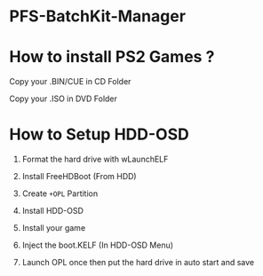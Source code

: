 # PFS-BatchKit-Manager



# How to install PS2 Games ?
Copy your .BIN/CUE in CD Folder

Copy your .ISO in DVD Folder


# How to Setup HDD-OSD
1) Format the hard drive with wLaunchELF

2) Install FreeHDBoot (From HDD)

3) Create `+OPL` Partition

4) Install HDD-OSD

5) Install your game

6) Inject the boot.KELF (In HDD-OSD Menu)

7) Launch OPL once then put the hard drive in auto start and save
